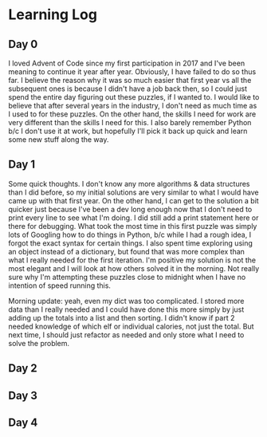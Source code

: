 # Learning Log

## Day 0

I loved Advent of Code since my first participation in 2017 and I've been meaning to continue it year after year. Obviously, I have failed to do so thus far. I believe the reason why it was so much easier that first year vs all the subsequent ones is because I didn't have a job back then, so I could just spend the entire day figuring out these puzzles, if I wanted to. I would like to believe that after several years in the industry, I don't need as much time as I used to for these puzzles. On the other hand, the skills I need for work are very different than the skills I need for this. I also barely remember Python b/c I don't use it at work, but hopefully I'll pick it back up quick and learn some new stuff along the way.

## Day 1

Some quick thoughts. I don't know any more algorithms & data structures than I did before, so my initial solutions are very similar to what I would have came up with that first year. On the other hand, I can get to the solution a bit quicker just because I've been a dev long enough now that I don't need to print every line to see what I'm doing. I did still add a print statement here or there for debugging. What took the most time in this first puzzle was simply lots of Googling how to do things in Python, b/c while I had a rough idea, I forgot the exact syntax for certain things. I also spent time exploring using an object instead of a dictionary, but found that was more complex than what I really needed for the first iteration. I'm positive my solution is not the most elegant and I will look at how others solved it in the morning. Not really sure why I'm attempting these puzzles close to midnight when I have no intention of speed running this.

Morning update: yeah, even my dict was too complicated. I stored more data than I really needed and I could have done this more simply by just adding up the totals into a list and then sorting. I didn't know if part 2 needed knowledge of which elf or individual calories, not just the total. But next time, I should just refactor as needed and only store what I need to solve the problem.

## Day 2

## Day 3

## Day 4
